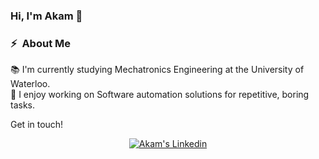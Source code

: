 ### Hi, I'm Akam 👋

###  ⚡ &nbsp;About Me

📚 I'm currently studying Mechatronics Engineering at the University of Waterloo.\
🔭 I enjoy working on Software automation solutions for repetitive, boring tasks.

Get in touch!

<p align="center">
<a href="https://linkedin.com/in/akam-dhillon/" target="_blank"><img src="https://img.shields.io/badge/Linkedin-0A66C2?style=for-the-badge&amp;logo=Linkedin&amp;logoColor=white&amp;link=https://linkedin.com/in/akam-dhillon/" alt="Akam's Linkedin"></a>

</a>
</div>
</p>
</div>
